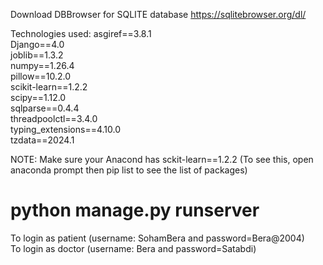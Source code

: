 
Download DBBrowser for SQLITE database
https://sqlitebrowser.org/dl/

Technologies used:
asgiref==3.8.1  
Django==4.0  
joblib==1.3.2  
numpy==1.26.4  
pillow==10.2.0  
scikit-learn==1.2.2  
scipy==1.12.0  
sqlparse==0.4.4  
threadpoolctl==3.4.0  
typing_extensions==4.10.0  
tzdata==2024.1  

NOTE: Make sure your Anacond has sckit-learn==1.2.2 (To see this, open anaconda prompt then pip list to see the list of packages)


# python manage.py runserver 

To login as patient (username: SohamBera and password=Bera@2004)  
To login as doctor (username: Bera and password=Satabdi)  
